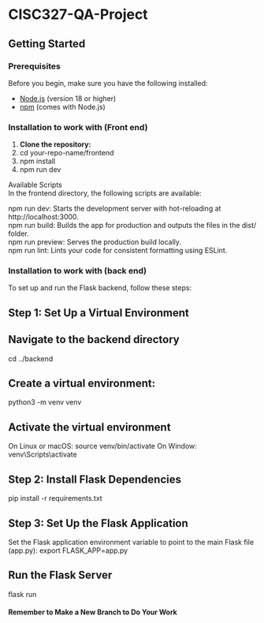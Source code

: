 # CISC327-QA-Project
## Getting Started

### Prerequisites 

Before you begin, make sure you have the following installed:

- [Node.js](https://nodejs.org/) (version 18 or higher)
- [npm](https://www.npmjs.com/) (comes with Node.js)

### Installation to work with (Front end)

1. **Clone the repository:**
2. cd your-repo-name/frontend
3. npm install
4. npm run dev

Available Scripts  
In the frontend directory, the following scripts are available:

npm run dev: Starts the development server with hot-reloading at http://localhost:3000.  
npm run build: Builds the app for production and outputs the files in the dist/ folder.  
npm run preview: Serves the production build locally.  
npm run lint: Lints your code for consistent formatting using ESLint.

### Installation to work with (back end)
To set up and run the Flask backend, follow these steps:

## Step 1: Set Up a Virtual Environment

## Navigate to the backend directory
cd ../backend
## Create a virtual environment:
python3 -m venv venv
## Activate the virtual environment
On Linux or macOS: source venv/bin/activate
On Window: venv\Scripts\activate

## Step 2: Install Flask Dependencies
pip install -r requirements.txt

## Step 3: Set Up the Flask Application
Set the Flask application environment variable to point to the main Flask file (app.py):
export FLASK_APP=app.py

## Run the Flask Server
flask run

#### Remember to Make a New Branch to Do Your Work
